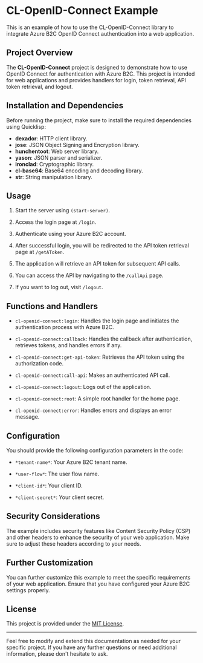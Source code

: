 # CL-OpenID-Connect Example

This is an example of how to use the CL-OpenID-Connect library to integrate Azure B2C OpenID Connect authentication into a web application.

## Project Overview

The **CL-OpenID-Connect** project is designed to demonstrate how to use OpenID Connect for authentication with Azure B2C. This project is intended for web applications and provides handlers for login, token retrieval, API token retrieval, and logout.

## Installation and Dependencies

Before running the project, make sure to install the required dependencies using Quicklisp:

- **dexador**: HTTP client library.
- **jose**: JSON Object Signing and Encryption library.
- **hunchentoot**: Web server library.
- **yason**: JSON parser and serializer.
- **ironclad**: Cryptographic library.
- **cl-base64**: Base64 encoding and decoding library.
- **str**: String manipulation library.

## Usage

1. Start the server using `(start-server)`.

2. Access the login page at `/login`.

3. Authenticate using your Azure B2C account.

4. After successful login, you will be redirected to the API token retrieval page at `/getAToken`.

5. The application will retrieve an API token for subsequent API calls.

6. You can access the API by navigating to the `/callApi` page.

7. If you want to log out, visit `/logout`.

## Functions and Handlers

- `cl-openid-connect:login`: Handles the login page and initiates the authentication process with Azure B2C.

- `cl-openid-connect:callback`: Handles the callback after authentication, retrieves tokens, and handles errors if any.

- `cl-openid-connect:get-api-token`: Retrieves the API token using the authorization code.

- `cl-openid-connect:call-api`: Makes an authenticated API call.

- `cl-openid-connect:logout`: Logs out of the application.

- `cl-openid-connect:root`: A simple root handler for the home page.

- `cl-openid-connect:error`: Handles errors and displays an error message.

## Configuration

You should provide the following configuration parameters in the code:

- `*tenant-name*`: Your Azure B2C tenant name.

- `*user-flow*`: The user flow name.

- `*client-id*`: Your client ID.

- `*client-secret*`: Your client secret.

## Security Considerations

The example includes security features like Content Security Policy (CSP) and other headers to enhance the security of your web application. Make sure to adjust these headers according to your needs.

## Further Customization

You can further customize this example to meet the specific requirements of your web application. Ensure that you have configured your Azure B2C settings properly.

## License

This project is provided under the [MIT License](LICENSE.md).

---

Feel free to modify and extend this documentation as needed for your specific project. If you have any further questions or need additional information, please don't hesitate to ask.
